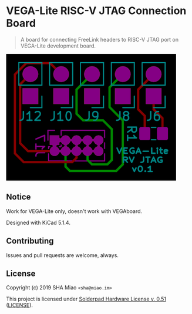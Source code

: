 # VEGA-Lite RISC-V JTAG Connection Board

> A board for connecting FreeLink headers to RISC-V JTAG port on VEGA-Lite development board.

![Board rendered image](img/board_rendered.png)

## Notice

Work for VEGA-Lite only, doesn't work with VEGAboard. 

Designed with KiCad 5.1.4. 

## Contributing

Issues and pull requests are welcome, always. 

## License

Copyright (c) 2019 SHA Miao `<sha@miao.im>`

This project is licensed under [Solderpad Hardware License v. 0.51](http://www.apache.org/licenses/LICENSE-2.0) ([LICENSE](LICENSE)).
